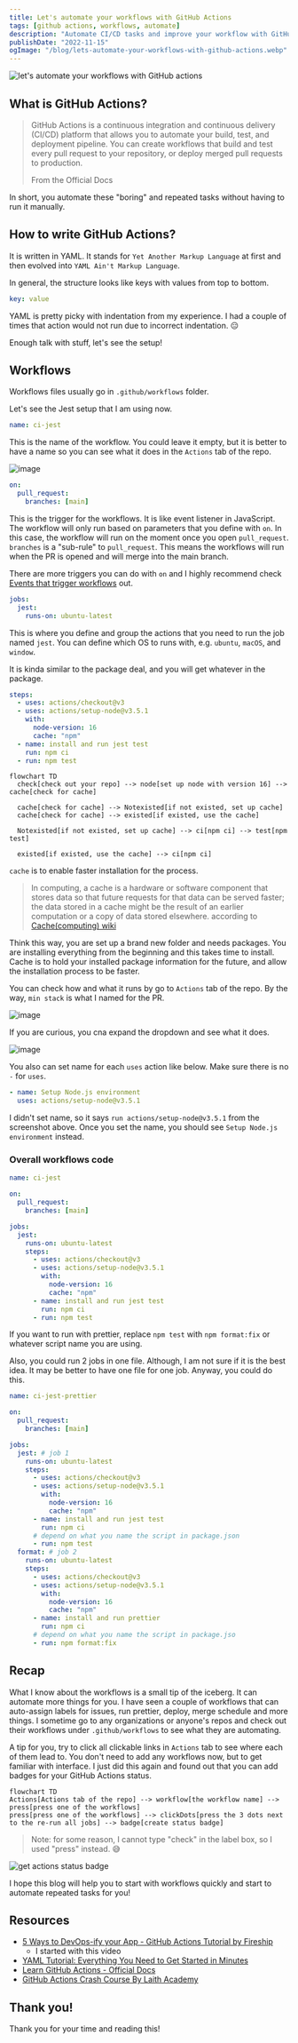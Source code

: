 ```yaml
---
title: Let's automate your workflows with GitHub Actions
tags: [github actions, workflows, automate]
description: "Automate CI/CD tasks and improve your workflow with GitHub Actions. Learn triggers, jobs, steps & setting up Jest testing with a practical example."
publishDate: "2022-11-15"
ogImage: "/blog/lets-automate-your-workflows-with-github-actions.webp"
---
```


![let's automate your workflows with GitHub actions](/blog/lets-automate-your-workflows-with-github-actions.webp)

<!--truncate-->

## What is GitHub Actions?

> GitHub Actions is a continuous integration and continuous delivery (CI/CD) platform that allows you to automate your build, test, and deployment pipeline. You can create workflows that build and test every pull request to your repository, or deploy merged pull requests to production.
>
> From the Official Docs

In short, you automate these "boring" and repeated tasks without having to run it manually.

## How to write GitHub Actions?

It is written in YAML. It stands for `Yet Another Markup Language` at first and then evolved into `YAML Ain't Markup Language`.

In general, the structure looks like keys with values from top to bottom.

```yaml
key: value
```

YAML is pretty picky with indentation from my experience. I had a couple of times that action would not run due to incorrect indentation. 😑

Enough talk with stuff, let's see the setup!

## Workflows

Workflows files usually go in `.github/workflows` folder.

Let's see the Jest setup that I am using now.

```yaml
name: ci-jest
```

This is the name of the workflow. You could leave it empty, but it is better to have a name so you can see what it does in the `Actions` tab of the repo.

![image](https://user-images.githubusercontent.com/35031228/201541653-73bf69b4-c0dd-4e37-93fc-74ce4831ee01.png)

```yaml
on:
  pull_request:
    branches: [main]
```

This is the trigger for the workflows. It is like event listener in JavaScript. The workflow will only run based on parameters that you define with `on`. In this case, the workflow will run on the moment once you open `pull_request`. `branches` is a "sub-rule" to `pull_request`. This means the workflows will run when the PR is opened and will merge into the main branch.

There are more triggers you can do with `on` and I highly recommend check [Events that trigger workflows](https://docs.github.com/en/actions/using-workflows/events-that-trigger-workflows#push) out.

```yaml
jobs:
  jest:
    runs-on: ubuntu-latest
```

This is where you define and group the actions that you need to run the job named `jest`. You can define which OS to runs with, e.g. `ubuntu`, `macOS`, and `window`.

It is kinda similar to the package deal, and you will get whatever in the package.

```yaml
steps:
  - uses: actions/checkout@v3
  - uses: actions/setup-node@v3.5.1
    with:
      node-version: 16
      cache: "npm"
  - name: install and run jest test
    run: npm ci
  - run: npm test
```

```mermaid
flowchart TD
  check[check out your repo] --> node[set up node with version 16] --> cache[check for cache]

  cache[check for cache] --> Notexisted[if not existed, set up cache]
  cache[check for cache] --> existed[if existed, use the cache]

  Notexisted[if not existed, set up cache] --> ci[npm ci] --> test[npm test]

  existed[if existed, use the cache] --> ci[npm ci]
```

`cache` is to enable faster installation for the process.

> In computing, a cache is a hardware or software component that stores data so that future requests for that data can be served faster; the data stored in a cache might be the result of an earlier computation or a copy of data stored elsewhere. according to [Cache(computing) wiki](<https://en.wikipedia.org/wiki/Cache_(computing)>)

Think this way, you are set up a brand new folder and needs packages. You are installing everything from the beginning and this takes time to install. Cache is to hold your installed package information for the future, and allow the installation process to be faster.

You can check how and what it runs by go to `Actions` tab of the repo. By the way, `min stack` is what I named for the PR.

![image](https://user-images.githubusercontent.com/35031228/201543053-05b008cf-6994-4ba9-ae80-7bcb4e5b28aa.png)

If you are curious, you cna expand the dropdown and see what it does.

![image](https://user-images.githubusercontent.com/35031228/201786708-c66d3a4a-8191-480c-ab83-802cd061ef70.png)

You also can set name for each `uses` action like below. Make sure there is no `-` for `uses`.

```yaml
- name: Setup Node.js environment
  uses: actions/setup-node@v3.5.1
```

I didn't set name, so it says `run actions/setup-node@v3.5.1` from the screenshot above. Once you set the name, you should see `Setup Node.js environment` instead.

### Overall workflows code

```yaml
name: ci-jest

on:
  pull_request:
    branches: [main]

jobs:
  jest:
    runs-on: ubuntu-latest
    steps:
      - uses: actions/checkout@v3
      - uses: actions/setup-node@v3.5.1
        with:
          node-version: 16
          cache: "npm"
      - name: install and run jest test
        run: npm ci
      - run: npm test
```

If you want to run with prettier, replace `npm test` with `npm format:fix` or whatever script name you are using.

Also, you could run 2 jobs in one file. Although, I am not sure if it is the best idea. It may be better to have one file for one job. Anyway, you could do this.

```yaml
name: ci-jest-prettier

on:
  pull_request:
    branches: [main]

jobs:
  jest: # job 1
    runs-on: ubuntu-latest
    steps:
      - uses: actions/checkout@v3
      - uses: actions/setup-node@v3.5.1
        with:
          node-version: 16
          cache: "npm"
      - name: install and run jest test
        run: npm ci
      # depend on what you name the script in package.json
      - run: npm test
  format: # job 2
    runs-on: ubuntu-latest
    steps:
      - uses: actions/checkout@v3
      - uses: actions/setup-node@v3.5.1
        with:
          node-version: 16
          cache: "npm"
      - name: install and run prettier
        run: npm ci
      # depend on what you name the script in package.jso
      - run: npm format:fix
```

## Recap

What I know about the workflows is a small tip of the iceberg. It can automate more things for you. I have seen a couple of workflows that can auto-assign labels for issues, run prettier, deploy, merge schedule and more things. I sometime go to any organizations or anyone's repos and check out their workflows under `.github/workflows` to see what they are automating.

A tip for you, try to click all clickable links in `Actions` tab to see where each of them lead to. You don't need to add any workflows now, but to get familiar with interface. I just did this again and found out that you can add badges for your GitHub Actions status.

```mermaid
flowchart TD
Actions[Actions tab of the repo] --> workflow[the workflow name] --> press[press one of the workflows]
press[press one of the workflows] --> clickDots[press the 3 dots next to the re-run all jobs] --> badge[create status badge]
```

> Note: for some reason, I cannot type "check" in the label box, so I used "press" instead. 😅

![get actions status badge](https://user-images.githubusercontent.com/35031228/201784096-d99aa0a4-e017-477e-956a-4695f9e94b3e.png)

I hope this blog will help you to start with workflows quickly and start to automate repeated tasks for you!

## Resources

- [5 Ways to DevOps-ify your App - GitHub Actions Tutorial by Fireship](https://www.youtube.com/watch?v=eB0nUzAI7M8&t=1s)
  - I started with this video
- [YAML Tutorial: Everything You Need to Get Started in Minutes](https://www.cloudbees.com/blog/yaml-tutorial-everything-you-need-get-started)
- [Learn GitHub Actions - Official Docs](https://docs.github.com/en/actions/learn-github-actions/understanding-github-actions)
- [GitHub Actions Crash Course By Laith Academy](https://www.youtube.com/watch?v=1oJQRlz1v94)

## Thank you!

Thank you for your time and reading this!
